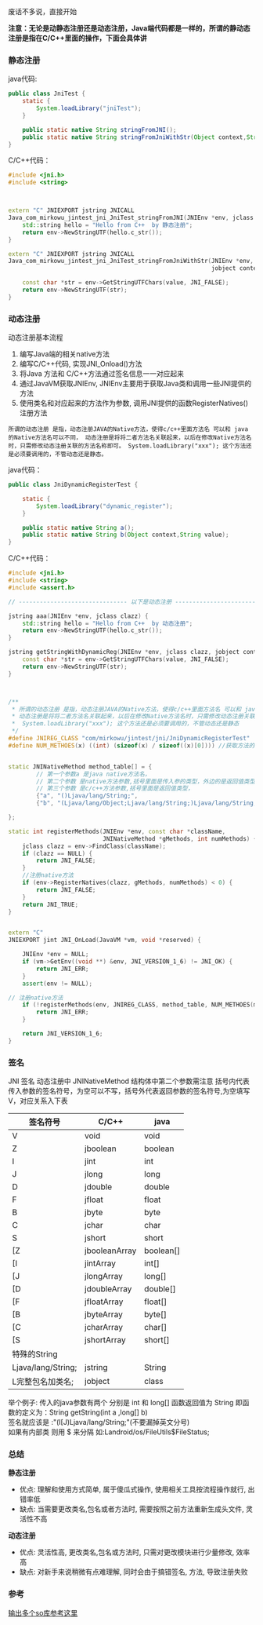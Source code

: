 废话不多说，直接开始

 **注意：无论是动静态注册还是动态注册，Java端代码都是一样的，所谓的静动态注册是指在C/C++里面的操作，下面会具体讲**


### 静态注册
java代码:
```java
public class JniTest {
    static {
        System.loadLibrary("jniTest");
    }

    public static native String stringFromJNI();
    public static native String stringFromJniWithStr(Object context,String value);
}
```
C/C++代码：
```cpp
#include <jni.h>
#include <string>



extern "C" JNIEXPORT jstring JNICALL
Java_com_mirkowu_jintest_jni_JniTest_stringFromJNI(JNIEnv *env, jclass clazz) {
    std::string hello = "Hello from C++  by 静态注册";
    return env->NewStringUTF(hello.c_str());
}

extern "C" JNIEXPORT jstring JNICALL
Java_com_mirkowu_jintest_jni_JniTest_stringFromJniWithStr(JNIEnv *env, jclass clazz,
                                                          jobject context, jstring value) {

    const char *str = env->GetStringUTFChars(value, JNI_FALSE);
    return env->NewStringUTF(str);
}
```

### 动态注册

 动态注册基本流程

 1. 编写Java端的相关native方法
 2. 编写C/C++代码, 实现JNI_Onload()方法
 3. 将Java 方法和 C/C++方法通过签名信息一一对应起来
 4. 通过JavaVM获取JNIEnv, JNIEnv主要用于获取Java类和调用一些JNI提供的方法
 5. 使用类名和对应起来的方法作为参数, 调用JNI提供的函数RegisterNatives()注册方法

` 所谓的动态注册 是指，动态注册JAVA的Native方法，使得c/c++里面方法名 可以和 java 的Native方法名可以不同，
 动态注册是将将二者方法名关联起来，以后在修改Native方法名时，只需修改动态注册关联的方法名称即可。
System.loadLibrary("xxx"); 这个方法还是必须要调用的，不管动态还是静态。
 `

java代码：
```java
public class JniDynamicRegisterTest {

    static {
        System.loadLibrary("dynamic_register");
    }

    public static native String a();
    public static native String b(Object context,String value);
}
```

C/C++代码：
```cpp
#include <jni.h>
#include <string>
#include <assert.h>

// ------------------------------- 以下是动态注册 --------------------------------

jstring aaa(JNIEnv *env, jclass clazz) {
    std::string hello = "Hello from C++  by 动态注册";
    return env->NewStringUTF(hello.c_str());
}

jstring getStringWithDynamicReg(JNIEnv *env, jclass clazz, jobject context, jstring value) {
    const char *str = env->GetStringUTFChars(value, JNI_FALSE);
    return env->NewStringUTF(str);
}



/**
 * 所谓的动态注册 是指，动态注册JAVA的Native方法，使得c/c++里面方法名 可以和 java 的Native方法名可以不同，
 * 动态注册是将将二者方法名关联起来，以后在修改Native方法名时，只需修改动态注册关联的方法名称即可
 *  System.loadLibrary("xxx"); 这个方法还是必须要调用的，不管动态还是静态
 */
#define JNIREG_CLASS "com/mirkowu/jintest/jni/JniDynamicRegisterTest"  //Java类的路径：包名+类名
#define NUM_METHOES(x) ((int) (sizeof(x) / sizeof((x)[0]))) //获取方法的数量


static JNINativeMethod method_table[] = {
        // 第一个参数a 是java native方法名，
        // 第二个参数 是native方法参数,括号里面是传入参的类型，外边的是返回值类型，
        // 第三个参数 是c/c++方法参数,括号里面是返回值类型，
        {"a", "()Ljava/lang/String;",                                     (jstring *) aaa},
        {"b", "(Ljava/lang/Object;Ljava/lang/String;)Ljava/lang/String;", (jstring *) getStringWithDynamicReg},

};

static int registerMethods(JNIEnv *env, const char *className,
                           JNINativeMethod *gMethods, int numMethods) {
    jclass clazz = env->FindClass(className);
    if (clazz == NULL) {
        return JNI_FALSE;
    }
    //注册native方法
    if (env->RegisterNatives(clazz, gMethods, numMethods) < 0) {
        return JNI_FALSE;
    }
    return JNI_TRUE;
}


extern "C"
JNIEXPORT jint JNI_OnLoad(JavaVM *vm, void *reserved) {

    JNIEnv *env = NULL;
    if (vm->GetEnv((void **) &env, JNI_VERSION_1_6) != JNI_OK) {
        return JNI_ERR;
    }
    assert(env != NULL);

// 注册native方法
    if (!registerMethods(env, JNIREG_CLASS, method_table, NUM_METHOES(method_table))) {
        return JNI_ERR;
    }

    return JNI_VERSION_1_6;
}

```

### 签名
JNI 签名
动态注册中 JNINativeMethod 结构体中第二个参数需注意
括号内代表传入参数的签名符号，为空可以不写，括号外代表返回参数的签名符号,为空填写 V，对应关系入下表

签名符号 | C/C++ | java
-------     | ----- | -----
V | void | void
Z|jboolean|boolean
I|jint|int
J|jlong|long
D|jdouble|double
F|jfloat|float
B|jbyte|byte
C|jchar|char
S|jshort|short
[Z|jbooleanArray|boolean[]
[I|jintArray|int[]
[J|jlongArray|long[]
[D|jdoubleArray|double[]
[F|jfloatArray|float[]
[B|jbyteArray|byte[]
[C|jcharArray|char[]
[S|jshortArray|short[]
 特殊的String||
Ljava/lang/String;|jstring|String
L完整包名加类名;|jobject|class

举个例子:
传入的java参数有两个 分别是 int 和 long[] 函数返回值为 String 
即函数的定义为：String getString(int a ,long[] b)  
签名就应该是 :"(I[J)Ljava/lang/String;"(不要漏掉英文分号)  
如果有内部类 则用 $ 来分隔 如:Landroid/os/FileUtils$FileStatus;

### 总结
**静态注册**
- 优点: 理解和使用方式简单, 属于傻瓜式操作, 使用相关工具按流程操作就行, 出错率低
- 缺点: 当需要更改类名,包名或者方法时, 需要按照之前方法重新生成头文件, 灵活性不高

**动态注册**
- 优点: 灵活性高, 更改类名,包名或方法时, 只需对更改模块进行少量修改, 效率高
- 缺点: 对新手来说稍微有点难理解, 同时会由于搞错签名, 方法, 导致注册失败


 
### 参考
[输出多个so库参考这里](https://blog.csdn.net/b2259909/article/details/58591898)
